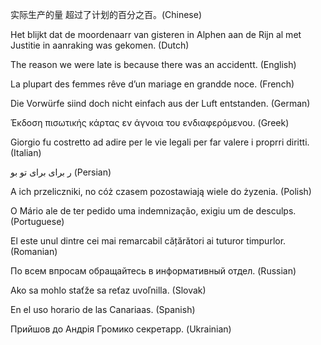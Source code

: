 实际生产的量 <warning descr="s5">超过了计划的百分之百</warning>。(Chinese)

Het blijkt dat de <warning descr="MORFOLOGIK_RULE_EN_US">moordenaarr</warning> van gisteren in <warning descr="PLAATS_AAN_DEN">Alphen aan de Rijn</warning> al met Justitie in aanraking was gekomen. (Dutch)

The reason we were late <warning descr="REASON_IS_BECAUSE">is because</warning> there was an <warning descr="MORFOLOGIK_RULE_EN_US">accidentt</warning>. (English)

La plupart des femmes <warning descr="ACCORD_LA_PLUPART_DES">rêve</warning> d’un mariage en <warning descr="MORFOLOGIK_RULE_EN_US">grandde</warning> noce. (French)

Die Vorwürfe <warning descr="MORFOLOGIK_RULE_EN_US">siind</warning> doch nicht einfach <warning descr="AUS_DEM_NICHTS">aus der Luft entstanden</warning>. (German)

Έκδοση <warning descr="MORFOLOGIK_RULE_EN_US">πισωτικής</warning> κάρτας εν <warning descr="GREEK_DATIVE_1">άγνοια</warning> του ενδιαφερόμενου. (Greek)

Giorgio fu costretto ad adire <warning descr="GR_10_004">per le vie legali</warning> per far valere i <warning descr="MORFOLOGIK_RULE_EN_US">proprri</warning> diritti. (Italian)

ر <warning descr="PERSIAN_WORD_REPEAT_RULE">برای برای</warning> تو بو (Persian)

A ich przeliczniki, <warning descr="INTERJ_PRZECINEK">no cóż czasem</warning> pozostawiają wiele do <warning descr="MORFOLOGIK_RULE_EN_US">żyzenia</warning>. (Polish)

O Mário ale de ter pedido uma <warning descr="PT_BR_SIMPLE_REPLACE">indemnização</warning>, exigiu um de <warning descr="MORFOLOGIK_RULE_EN_US">desculps</warning>. (Portuguese)

El este unul dintre <warning descr="CEI_MAI_SUBST_PLURAL">cei mai remarcabil</warning> cățărători ai tuturor <warning descr="MORFOLOGIK_RULE_EN_US">timpurlor</warning>. (Romanian)

По всем <warning descr="MORFOLOGIK_RULE_EN_US">впросам</warning> обращайтесь в <warning descr="INFORMATIVNIJ_INFORMACIONNIJ">информативный отдел</warning>. (Russian)

Ako sa mohlo <warning descr="MORFOLOGIK_RULE_EN_US">staťže</warning> sa reťaz <warning descr="MORFOLOGIK_RULE_EN_US">uvoľnilla</warning>. (Slovak)

En el <warning descr="USO_HUSO">uso</warning> horario de las <warning descr="MORFOLOGIK_RULE_EN_US">Canariaas</warning>. (Spanish)

Прийшов до Андрія <warning descr="VIDMINA_CHOLOVICHYH_PRIZVYSCH">Громико</warning> <warning descr="MORFOLOGIK_RULE_EN_US">секретарр</warning>. (Ukrainian)
